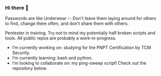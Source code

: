 ### Hi there 👋

Passwords are like Underwear -- Don't leave them laying around for others to find, change them often, and don't share them with others.

Pentester in training. 
Try not to mind my potentially half broken scripts and tools. 
All public repos are probably a work-in-progress.

- I’m currently working on: studying for the PNPT Certification by TCM Security.
- I’m currently learning: bash and python.
- I’m looking to collaborate on: my ping-sweep script! Check out the repository below. 

<!--
**bishDOTexe/bishDOTexe** is a ✨ _special_ ✨ repository because its `README.md` (this file) appears on your GitHub profile.

Here are some ideas to get you started:

- 🔭 I’m currently working on web enumeration and automation tools.
- 🌱 I’m currently learning Burp Suite for manipulating web requests, and Bash/Python for scripting. 
- 👯 I’m looking to collaborate on ... anything! Shoot me a DM.
- 🤔 I’m looking for help with ideas on preferred open source monitoring tools!

- 💬 Ask me about ...
- 📫 How to reach me: ...
- ⚡ Fun fact: ...
-->
